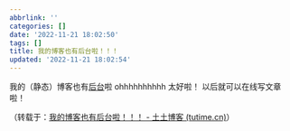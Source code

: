 ```yaml
---
abbrlink: ''
categories: []
date: '2022-11-21 18:02:50'
tags: []
title: 我的博客也有后台啦！！！
updated: '2022-11-21 18:02:54'
---
```

我的（静态）博客也有[后台](https://admin.yuanning0818.tk)啦
ohhhhhhhhhh
太好啦！
以后就可以在线写文章啦！

（转载于：[我的博客也有后台啦！！！ - 土土博客 (tutime.cn)](https://www.tutime.cn/archives/20210911/)）
